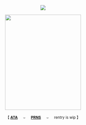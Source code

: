 <div align="center">
 
![](https://komarev.com/ghpvc/?username=bordIands&color=lightgrey&label=.ᐟ.ᐟ)

<img align="center" width="240" height="300" src="https://files.catbox.moe/4i5dgl.png">

<div align="center"> 

<sub>【 [**ATA**](https://inumaki.atabook.org/)⠀⠀⌣⠀⠀[**PRNS**](https://pronouns.cc/@lovethreat)⠀⠀⌣⠀⠀rentry is wip 】</sub>
